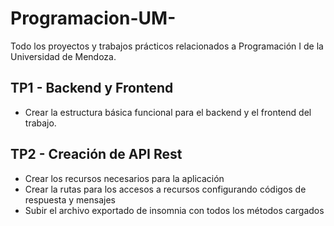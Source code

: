 # Programacion-UM-
Todo los proyectos y trabajos prácticos relacionados a Programación I de la Universidad de Mendoza.

## TP1 - Backend y Frontend
  - Crear la estructura básica funcional para el backend y el frontend del trabajo.

## TP2 - Creación de API Rest
  - Crear los recursos necesarios para la aplicación
  - Crear la rutas para los accesos a recursos configurando códigos de respuesta y mensajes
  - Subir el archivo exportado de insomnia con todos los métodos cargados